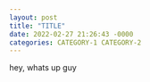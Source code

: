 ```yaml
---
layout: post
title: "TITLE"
date: 2022-02-27 21:26:43 -0000
categories: CATEGORY-1 CATEGORY-2
---
```


hey, whats up guy